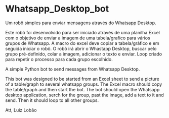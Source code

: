 # Whatsapp_Desktop_bot

Um robô simples para enviar mensagens através do Whatsapp Desktop.

Este robô foi desenvolvido para ser iniciado através de uma planilha Excel com o objetivo de enviar a imagem de uma tabela/grafico para vários grupos de Whatsapp.
A macro do excel deve copiar a tabela/gráfico e em seguida iniciar o robô.
O robô irá abrir o Whastapp Desktop, buscar pelo grupo pré-definido, colar a imagem, adicionar o texto e enviar. Loop criado para repetir o processo para cada grupo escolhido.


A simple Python bot to send messages from Whatsapp Desktop.

This bot was designed to be started from an Excel sheet to send a picture of a table/graph to several whatsapp groups.
The Excel macro should copy the table/graph and then start the bot.
The bot should open the Whatsapp desktop application, serch for the group, past the image, add a text to it and send. Then it should loop to all other groups.

Att,
Luiz Lobão
